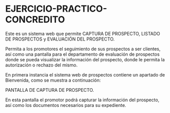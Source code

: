 # EJERCICIO-PRACTICO-CONCREDITO
Este es un sistema web que permite CAPTURA DE PROSPECTO, LISTADO DE PROSPECTOS y EVALUACIÓN DEL PROSPECTO.

Permita a los promotores el seguimiento de sus prospectos a ser
clientes, así como una pantalla para el departamento de evaluación de prospectos donde se pueda
visualizar la información del prospecto, donde le permita la autorización o rechazo del mismo.

En primera instancia el sistema web de prospectos contiene un apartado de Bienvenida, como se muestra a continuación:

 
  
  
PANTALLA DE CAPTURA DE PROSPECTO.

En esta pantalla el promotor podrá capturar la información del prospecto, así como los
documentos necesarios para su expediente.

